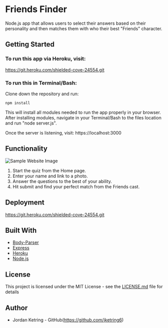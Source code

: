 # Friends Finder

Node.js app that allows users to select their answers based on their personality and then matches them with who their best "Friends" character.

## Getting Started

### To run this app via Heroku, visit: 

https://git.heroku.com/shielded-cove-24554.git

### To run this in Terminal/Bash:

Clone down the repository and run:

```
npm install
```

This will install all modules needed to run the app properly in your browser. After installing modules, navigate in your Terminal/Bash to the files location and run "node server.js".

Once the server is listening, visit: https://localhost:3000

## Functionality

![Sample Website Image](http://app/public/assets/images/friends_home.png)

1) Start the quiz from the Home page.
2) Enter your name and link to a photo.
3) Answer the questions to the best of your ability.
4) Hit submit and find your perfect match from the Friends cast.

## Deployment

https://git.heroku.com/shielded-cove-24554.git

## Built With

* [Body-Parser](https://www.npmjs.com/package/body-parser)
* [Express](https://www.npmjs.com/package/express)
* [Heroku](https://www.heroku.com)
* [Node.js](https://nodejs.org/en/)

## License

This project is licensed under the MIT License - see the [LICENSE.md](LICENSE.md) file for details

## Author

* Jordan Ketring - GitHub(https://github.com/jketring6) 